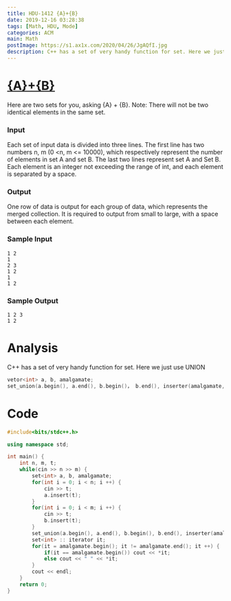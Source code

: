 ```yaml
---
title: HDU-1412 {A}+{B}
date: 2019-12-16 03:28:38
tags: [Math, HDU, Mode]
categories: ACM
main: Math
postImage: https://s1.ax1x.com/2020/04/26/JgAQfI.jpg
description: C++ has a set of very handy function for set. Here we just use UNION
---
```


# [{A}+{B}](http://acm.hdu.edu.cn/showproblem.php?pid=1412)

Here are two sets for you, asking {A} + {B}.
Note: There will not be two identical elements in the same set.

<!--more-->

### Input

Each set of input data is divided into three lines. The first line has two numbers n, m (0 <n, m <= 10000), which respectively represent the number of elements in set A and set B. The last two lines represent set A and Set B. Each element is an integer not exceeding the range of int, and each element is separated by a space.

### Output

One row of data is output for each group of data, which represents the merged collection. It is required to output from small to large, with a space between each element.

### Sample Input

```
1 2
1
2 3
1 2
1
1 2
```

### Sample Output

```
1 2 3
1 2
```

# Analysis 

C++ has a set of  very handy function for set. Here we just use UNION

```cpp
vetor<int> a, b, amalgamate;
set_union(a.begin(), a.end(), b.begin()， b.end(), inserter(amalgamate, amalgamate.begin()));
```

# Code

```c++
#include<bits/stdc++.h>

using namespace std;

int main() {
	int n, m, t;
	while(cin >> n >> m) {
		set<int> a, b, amalgamate; 
		for(int i = 0; i < n; i ++) {
			cin >> t;
			a.insert(t);
		}
		for(int i = 0; i < m; i ++) {
			cin >> t;
			b.insert(t); 
		} 
		set_union(a.begin(), a.end(), b.begin(), b.end(), inserter(amalgamate, amalgamate.begin()));
		set<int> :: iterator it;
		for(it = amalgamate.begin(); it != amalgamate.end(); it ++) {
			if(it == amalgamate.begin()) cout << *it;
			else cout << " " << *it;
		}
		cout << endl;
	}
	return 0;
}
```